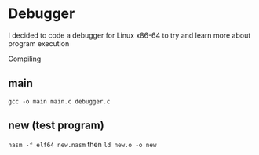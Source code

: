 # Debugger

I decided to code a debugger for Linux x86-64 to try and learn more about program execution

Compiling
## main
`gcc -o main main.c debugger.c`

## new (test program)
`nasm -f elf64 new.nasm`
then
`ld new.o -o new`
